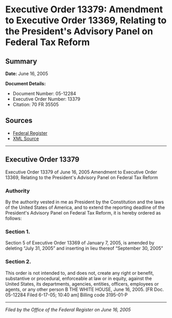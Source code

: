 # Executive Order 13379: Amendment to Executive Order 13369, Relating to the President's Advisory Panel on Federal Tax Reform

## Summary

**Date:** June 16, 2005

**Document Details:**
- Document Number: 05-12284
- Executive Order Number: 13379
- Citation: 70 FR 35505

## Sources
- [Federal Register](https://www.federalregister.gov/documents/2005/06/20/05-12284/amendment-to-executive-order-13369-relating-to-the-presidents-advisory-panel-on-federal-tax-reform)
- [XML Source](https://www.federalregister.gov/documents/full_text/xml/2005/06/20/05-12284.xml)

---

## Executive Order 13379

Executive Order 13379 of June 16, 2005
Amendment to Executive Order 13369, Relating to the President's Advisory Panel on Federal Tax Reform
### Authority

By the authority vested in me as President by the Constitution and the laws of the United States of America, and to extend the reporting deadline of the President's Advisory Panel on Federal Tax Reform, it is hereby ordered as follows:
### Section 1.

Section 5 of Executive Order 13369 of January 7, 2005, is amended by deleting “July 31, 2005” and inserting in lieu thereof “September 30, 2005”
### Section 2.

This order is not intended to, and does not, create any right or benefit, substantive or procedural, enforceable at law or in equity, against the United States, its departments, agencies, entities, officers, employees or agents, or any other person
B
THE WHITE HOUSE,
June 16, 2005.
[FR Doc. 05-12284
Filed 6-17-05; 10:40 am]
Billing code 3195-01-P

---

*Filed by the Office of the Federal Register on June 16, 2005*
